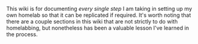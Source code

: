 This wiki is for documenting *every single step* I am taking in setting up my own homelab so that it can be replicated if required. It's worth noting that there are a couple sections in this wiki that are not strictly to do with homelabbing, but nonetheless has been a valuable lesson I've learned in the process.
